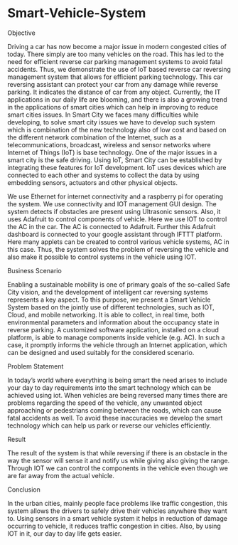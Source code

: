 # Smart-Vehicle-System

Objective

Driving a car has now become a major issue in modern congested cities of today. There simply are too many vehicles on the road. This has led to the need for efficient reverse car parking management systems to avoid fatal accidents. Thus, we demonstrate the use of IoT based reverse car reversing management system that allows for efficient parking technology. This car reversing assistant can protect your car from any damage while reverse parking. It indicates the distance of car from any object. Currently, the IT applications in our daily life are blooming, and there is also a growing trend in the applications of smart cities which can help in improving to reduce smart cities issues. In Smart City we faces many difficulties while developing, to solve smart city issues we have to develop such system which is combination of the new technology also of low cost and based on the different network combination of the Internet, such as a telecommunications, broadcast, wireless and sensor networks where Internet of Things (IoT) is base technology. One of the major issues in a smart city is the safe driving. Using IoT, Smart City can be established by integrating these features for IoT development. IoT uses devices which are connected to each other and systems to collect the data by using embedding sensors, actuators and other physical objects. 

We use Ethernet for internet connectivity and a raspberry pi for operating the system. We use connectivity and IOT management GUI design. The system detects if obstacles are present using Ultrasonic sensors. Also, it uses Adafruit to control components of vehicle. Here we use IOT to control the AC in the car. The AC is connected to Adafruit. Further this Adafruit dashboard is connected to your google assistant through IFTTT platform. Here many applets can be created to control various vehicle systems, AC in this case. Thus, the system solves the problem of reversing the vehicle and also make it possible to control systems in the vehicle using IOT.

Business Scenario

Enabling a sustainable mobility is one of primary goals of the so-called Safe City vision, and the development of intelligent car reversing systems represents a key aspect. To this purpose, we present a Smart Vehicle System based on the jointly use of different technologies, such as IOT, Cloud, and mobile networking. It is able to collect, in real time, both environmental parameters and information about the occupancy state in reverse parking. A customized software application, installed on a cloud platform, is able to manage components inside vehicle (e.g. AC). In such a case, it promptly informs the vehicle through an Internet application, which can be designed and used suitably for the considered scenario.

Problem Statement

In today’s world where everything is being smart the need arises to include your day to day requirements into the smart technology which can be achieved using iot. When vehicles are being reversed many times there are problems regarding the speed of the vehicle, any unwanted object approaching or pedestrians coming between the roads, which can cause fatal accidents as well. To avoid these inaccuracies we develop the smart technology which can help us park or reverse our vehicles efficiently. 


Result

The result of the system is that while reversing if there is an obstacle in the way the sensor will sense it and notify us while giving also giving the range. Through IOT we can control the components in the vehicle     even though we are far away from the actual vehicle.

Conclusion

In the urban cities, mainly people face problems like traffic congestion, this system allows the drivers to safely drive their vehicles anywhere they want to. Using sensors in a smart vehicle system it helps in   reduction of damage occurring to vehicle, it reduces traffic congestion     in cities. Also, by using IOT in it, our day to day life gets easier.

